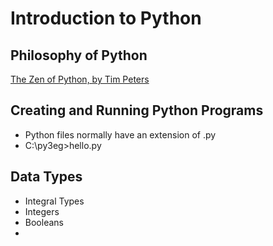 # Introduction to Python

## Philosophy of Python

[The Zen of Python, by Tim Peters](https://github.com/anilkatragadda/DataEngineeringTraining/blob/87438f4f90c53210c63d36b266137e96afb258a9/The%20Zen%20of%20Python.md)

## Creating and Running Python Programs

 - Python files normally have an extension of .py
 - C:\py3eg\>hello.py


## Data Types

 - Integral Types
 - Integers
 - Booleans
  - 

